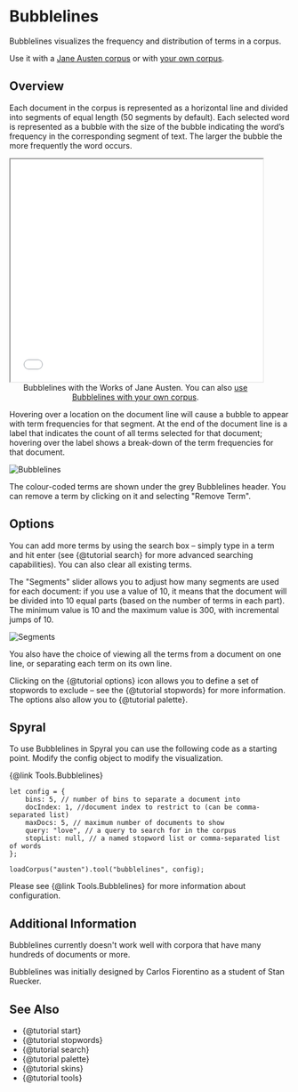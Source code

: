 # Bubblelines

Bubblelines visualizes the frequency and distribution of terms in a corpus. 

Use it with a [Jane Austen corpus](../?view=Bubblelines&corpus=austen) or with [your own corpus](../?view=Bubblelines).

## Overview

Each document in the corpus is represented as a horizontal line and divided into segments of equal length (50 segments by default). Each selected word is represented as a bubble with the size of the bubble indicating the word’s frequency in the corresponding segment of text. The larger the bubble the more frequently the word occurs.

<iframe src="../tool/Bubblelines/?corpus=austen&subtitle=The+Works+of+Jane+Austen" style="width: 90%; height: 400px;"></iframe>
<div style="width: 90%; text-align: center; margin-bottom: 1em;">Bubblelines with the Works of Jane Austen. You can also <a href="../?view=Bubblelines" target="_blank">use Bubblelines with your own corpus</a>.</div>

Hovering over a location on the document line will cause a bubble to appear with term frequencies for that segment. At the end of the document line is a label that indicates the count of all terms selected for that document; hovering over the label shows a break-down of the term frequencies for that document.

![Bubblelines](imgs/tools/bubblelines/bubblelines-counts.png)

The colour-coded terms are shown under the grey Bubblelines header. You can remove a term by clicking on it and selecting "Remove Term".

## Options

You can add more terms by using the search box – simply type in a term and hit enter (see 
{@tutorial search} for more advanced searching capabilities). You can also clear all existing terms.

The "Segments" slider allows you to adjust how many segments are used for each document: if you use a value of 10, it 
means that the document will be divided into 10 equal parts (based on the number of terms in each part). The minimum 
value is 10 and the maximum value is 300, with incremental jumps of 10.

![Segments](imgs/tools/bubblelines/segments.png)

You also have the choice of viewing all the terms from a document on one line, or separating each term on its own line.

Clicking on the {@tutorial options} icon allows you to define a set of stopwords to exclude – see the 
{@tutorial stopwords} for more information. The options also allow you to 
{@tutorial palette}.

## Spyral

To use Bubblelines in Spyral you can use the following code as a starting point. Modify the config object to modify 
the visualization.

{@link Tools.Bubblelines}


```
let config = {
    bins: 5, // number of bins to separate a document into
    docIndex: 1, //document index to restrict to (can be comma-separated list)
    maxDocs: 5, // maximum number of documents to show
    query: "love", // a query to search for in the corpus
    stopList: null, // a named stopword list or comma-separated list of words
};

loadCorpus("austen").tool("bubblelines", config);
```

Please see {@link Tools.Bubblelines} for more information about configuration.


## Additional Information

Bubblelines currently doesn't work well with corpora that have many hundreds of documents or more.

Bubblelines was initially designed by Carlos Fiorentino as a student of Stan Ruecker.

## See Also
- {@tutorial start}
- {@tutorial stopwords}
- {@tutorial search}
- {@tutorial palette}
- {@tutorial skins}
- {@tutorial tools}
